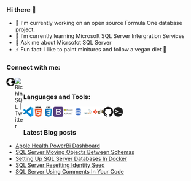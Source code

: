 ### Hi there 👋


- 🔭 I'm currently working on an open source Formula One database project.
- 🌱 I’m currently learning Microsoft SQL Server Intergration Services
- 💬 Ask me about Micrsofot SQL Server
- ⚡ Fun fact: I like to paint minitures and follow a vegan diet 🥦

### Connect with me:

[<img align="left" alt="richinsql.com" width="22px" src="https://raw.githubusercontent.com/iconic/open-iconic/master/svg/globe.svg" />][website]
[<img align="left" alt="RichInSQL | Twitter" width="22px" src="https://cdn.jsdelivr.net/npm/simple-icons@v3/icons/twitter.svg" />][twitter]

<br />

### Languages and Tools:

<img align="left" alt="Visual Studio Code" width="26px" src="https://raw.githubusercontent.com/github/explore/80688e429a7d4ef2fca1e82350fe8e3517d3494d/topics/visual-studio-code/visual-studio-code.png" />
<img align="left" alt="HTML5" width="26px" src="https://raw.githubusercontent.com/github/explore/80688e429a7d4ef2fca1e82350fe8e3517d3494d/topics/html/html.png" />
<img align="left" alt="CSS3" width="26px" src="https://raw.githubusercontent.com/github/explore/80688e429a7d4ef2fca1e82350fe8e3517d3494d/topics/css/css.png" />
<img align="left" alt="SQL" width="26px" src="https://raw.githubusercontent.com/github/explore/80688e429a7d4ef2fca1e82350fe8e3517d3494d/topics/bootstrap/bootstrap.png" />
<img align="left" alt="SQL" width="26px" src="https://raw.githubusercontent.com/github/explore/80688e429a7d4ef2fca1e82350fe8e3517d3494d/topics/aspnet/aspnet.png" />
<img align="left" alt="SQL" width="26px" src="https://raw.githubusercontent.com/github/explore/80688e429a7d4ef2fca1e82350fe8e3517d3494d/topics/sql/sql.png" />
<img align="left" alt="MySQL" width="26px" src="https://raw.githubusercontent.com/github/explore/80688e429a7d4ef2fca1e82350fe8e3517d3494d/topics/mysql/mysql.png" />
<img align="left" alt="Git" width="26px" src="https://raw.githubusercontent.com/github/explore/80688e429a7d4ef2fca1e82350fe8e3517d3494d/topics/git/git.png" />
<img align="left" alt="GitHub" width="26px" src="https://raw.githubusercontent.com/github/explore/78df643247d429f6cc873026c0622819ad797942/topics/github/github.png" />
<img align="left" alt="Terminal" width="26px" src="https://raw.githubusercontent.com/github/explore/80688e429a7d4ef2fca1e82350fe8e3517d3494d/topics/terminal/terminal.png" />

<br />
<br />

### Latest Blog posts
<!-- BLOG-POST-LIST:START -->
- [Apple Health PowerBi Dashboard](https://richinsql.com/posts/2022-01-31-apple-health-powerbi-dashboard/)
- [SQL Server Moving Objects Between Schemas](https://richinsql.com/posts/2022-01-24-sql-server-moving-objects-between-schemas/)
- [Setting Up SQL Server Databases In Docker](https://richinsql.com/posts/2022-01-17-setting-up-sql-server-databases-in-docker/)
- [SQL Server Resetting Identity Seed](https://richinsql.com/posts/2022-01-10-sql-server-resetting-identity-seed/)
- [SQL Server Using Comments In Your Code](https://richinsql.com/posts/2022-01-03-sql-server-comments-in-your-code/)
<!-- BLOG-POST-LIST:END -->

[website]: https://richinsql.com
[twitter]: https://twitter.com/RichInSql
